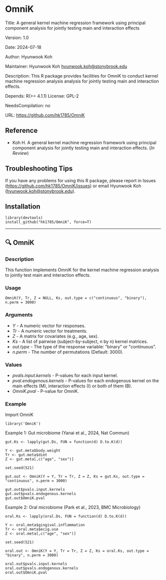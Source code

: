 # OmniK

Title: A general kernel machine regression framework using principal component analysis for jointly testing main and interaction effects

Version: 1.0

Date: 2024-07-18

Author: Hyunwook Koh

Maintainer: Hyunwook Koh <hyunwook.koh@stonybrook.edu>

Description: This R package provides facilities for OmniK to conduct kernel machine regression analysis analysis for jointly testing main and interaction effects.

Depends: R(>= 4.1.1)
License: GPL-2

NeedsCompilation: no

URL: https://github.com/hk1785/OmniK

## Reference

* Koh H. A general kernel machine regression framework using principal component analysis for jointly testing main and interaction effects. (_In Review_)

## Troubleshooting Tips

If you have any problems for using this R package, please report in Issues (https://github.com/hk1785/OmniK/issues) or email Hyunwook Koh (hyunwook.koh@stonybrook.edu).

## Installation

```
library(devtools)
install_github("hk1785/OmniK", force=T)
```

---------------------------------------------------------------------------------------------------------------------------------------

## :mag: OmniK

### Description
This function implements OmniK for the kernel machine regression analysis to jointly test main and interaction effects.

### Usage
```
OmniK(Y, Tr, Z = NULL, Ks, out.type = c("continuous", "binary"), n.perm = 3000)
```

### Arguments
* _Y_ - A numeric vector for responses.
* _Tr_ - A numeric vector for treatments.
* _Z_ - A matrix for covariates (e.g., age, sex).
* _Ks_ - A list of pairwise (subject-by-subject, n by n) kernel matrices.
* _out.type_ - The type of the response variable: "binary" or "continuous".
* _n.perm_ - The number of permutations (Default: 3000). 

### Values
* _pvals.input.kernels_ - P-values for each input kernel.
* _pval.endogenous.kernels_ - P-values for each endogenous kernel on the main effects (M), interaction effects (I) or both of them (B).
* _OmniK.pval_ - P-value for OmniK.

### Example
Import OmniK
```
library('OmniK')
```
Example 1: Gut microbiome (Yanai et al., 2024, Nat Commun)
```
gut.Ks <- lapply(gut.Ds, FUN = function(d) D.to.K(d))

Y <- gut.meta$body.weight
Tr <- gut.meta$diet
Z <- gut.meta[,c("age", "sex")] 

set.seed(521)

gut.out <- OmniK(Y = Y, Tr = Tr, Z = Z, Ks = gut.Ks, out.type = "continuous", n.perm = 3000) 

gut.out$pvals.input.kernels
gut.out$pvals.endogenous.kernels
gut.out$OmniK.pval
```
Example 2: Oral microbiome (Park et al., 2023, BMC Microbiology)
```
oral.Ks <- lapply(oral.Ds, FUN = function(d) D.to.K(d))

Y <- oral.meta$gingival.inflammation
Tr <- oral.meta$ecig.use
Z <- oral.meta[,c("age", "sex")] 

set.seed(521)

oral.out <- OmniK(Y = Y, Tr = Tr, Z = Z, Ks = oral.Ks, out.type = "binary", n.perm = 3000) 

oral.out$pvals.input.kernels
oral.out$pvals.endogenous.kernels
oral.out$OmniK.pval
```

